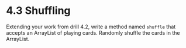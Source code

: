 # 4.3 Shuffling

Extending your work from drill 4.2, write a method named `shuffle` that accepts an ArrayList of playing cards. Randomly shuffle the cards in the ArrayList.